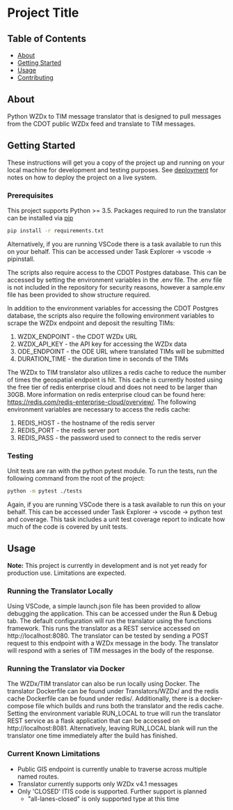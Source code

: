 # Project Title

## Table of Contents

- [About](#about)
- [Getting Started](#getting_started)
- [Usage](#usage)
- [Contributing](../CONTRIBUTING.md)

## About <a name = "about"></a>

Python WZDx to TIM message translator that is designed to pull messages from the CDOT public WZDx feed and translate to TIM messages.

## Getting Started <a name = "getting_started"></a>

These instructions will get you a copy of the project up and running on your local machine for development and testing purposes. See [deployment](#deployment) for notes on how to deploy the project on a live system.

### Prerequisites

This project supports Python >= 3.5. Packages required to run the translator can be installed via [pip](https://pip.pypa.io/en/stable/)

```bash
pip install -r requirements.txt
```

Alternatively, if you are running VSCode there is a task available to run this on your behalf. This can be accessed under Task Explorer -> vscode -> pipinstall.

The scripts also require access to the CDOT Postgres database. This can be accessed by setting the environment variables in the .env file. The .env file is not included in the repository for security reasons, however a sample.env file has been provided to show structure required. 

In addition to the environment variables for accessing the CDOT Postgres database, the scripts also require the following environment variables to scrape the WZDx endpoint and deposit the resulting TIMs:
<ol>
    <li>WZDX_ENDPOINT - the CDOT WZDx URL</li>
    <li>WZDX_API_KEY - the API key for accessing the WZDx data</li>
    <li>ODE_ENDPOINT - the ODE URL where translated TIMs will be submitted </li>
    <li>DURATION_TIME - the duration time in seconds of the TIMs </li>
</ol>

The WZDx to TIM translator also utilizes a redis cache to reduce the number of times the geospatial endpoint is hit. This cache is currently hosted using the free tier of redis enterprise cloud and does not need to be larger than 30GB. More information on redis enterprise cloud can be found here: https://redis.com/redis-enterprise-cloud/overview/. The following environment variables are necessary to access the redis cache:

<ol>
    <li>REDIS_HOST - the hostname of the redis server</li>
    <li>REDIS_PORT - the redis server port</li>
    <li>REDIS_PASS - the password used to connect to the redis server</li>
</ol>

### Testing
Unit tests are ran with the python pytest module. To run the tests, run the following command from the root of the project:

```bash
python -m pytest ./tests
```

Again, if you are running VSCode there is a task available to run this on your behalf. This can be accessed under Task Explorer -> vscode -> python test and coverage. This task includes a unit test coverage report to indicate how much of the code is covered by unit tests.

## Usage <a name = "usage"></a>

**Note:** This project is currently in development and is not yet ready for production use. Limitations are expected.

### Running the Translator Locally
Using VSCode, a simple launch.json file has been provided to allow debugging the application. This can be accessed under the Run & Debug tab. The default configuration will run the translator using the functions framework. This runs the translator as a REST service accessed on http://localhost:8080. The translator can be tested by sending a POST request to this endpoint with a WZDx message in the body. The translator will respond with a series of TIM messages in the body of the response.


### Running the Translator via Docker
The WZDx/TIM translator can also be run locally using Docker. The translator Dockerfile can be found under Translators/WZDx/ and the redis cache Dockerfile can be found under redis/. Additionally, there is a docker-compose file which builds and runs both the translator and the redis cache. Setting the environment variable RUN_LOCAL to true will run the translator REST service as a flask application that can be accessed on http://localhost:8081. Alternatively, leaving RUN_LOCAL blank will run the translator one time immediately after the build has finished. 


### Current Known Limitations
- Public GIS endpoint is currently unable to traverse across multiple named routes.
- Translator currently supports only WZDx v4.1 messages
- Only 'CLOSED' ITIS code is supported. Further support is planned
    -  "all-lanes-closed" is only supported type at this time